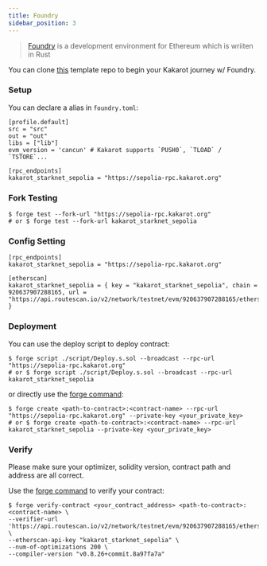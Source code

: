 ```yaml
---
title: Foundry
sidebar_position: 3
---
```


> [Foundry](https://github.com/foundry-rs/foundry) is a development environment for Ethereum which is wriiten in Rust

You can clone [this](https://github.com/ChiHaoLu/kakarot-foundry) template repo to begin your Kakarot journey w/ Foundry.

### Setup

You can declare a alias in `foundry.toml`:
```
[profile.default]
src = "src"
out = "out"
libs = ["lib"]
evm_version = 'cancun' # Kakarot supports `PUSH0`, `TLOAD` / `TSTORE`...

[rpc_endpoints]
kakarot_starknet_sepolia = "https://sepolia-rpc.kakarot.org"
```

### Fork Testing

```shell
$ forge test --fork-url "https://sepolia-rpc.kakarot.org"
# or $ forge test --fork-url kakarot_starknet_sepolia
```

### Config Setting

```
[rpc_endpoints]
kakarot_starknet_sepolia = "https://sepolia-rpc.kakarot.org"

[etherscan]
kakarot_starknet_sepolia = { key = "kakarot_starknet_sepolia", chain = 920637907288165, url = "https://api.routescan.io/v2/network/testnet/evm/920637907288165/etherscan" }

```

### Deployment

You can use the deploy script to deploy contract:

```shell
$ forge script ./script/Deploy.s.sol --broadcast --rpc-url "https://sepolia-rpc.kakarot.org"
# or $ forge script ./script/Deploy.s.sol --broadcast --rpc-url kakarot_starknet_sepolia
```

or directly use the [forge command](https://book.getfoundry.sh/reference/forge/forge-create):
```shell
$ forge create <path-to-contract>:<contract-name> --rpc-url "https://sepolia-rpc.kakarot.org" --private-key <your_private_key>
# or $ forge create <path-to-contract>:<contract-name> --rpc-url kakarot_starknet_sepolia --private-key <your_private_key>
```

### Verify

Please make sure your optimizer, solidity version, contract path and address are all correct.

Use the [forge command](https://book.getfoundry.sh/reference/forge/forge-verify-contract) to verify your contract:

```
$ forge verify-contract <your_contract_address> <path-to-contract>:<contract-name> \
--verifier-url 'https://api.routescan.io/v2/network/testnet/evm/920637907288165/etherscan' \
--etherscan-api-key "kakarot_starknet_sepolia" \
--num-of-optimizations 200 \
--compiler-version "v0.8.26+commit.8a97fa7a"
```